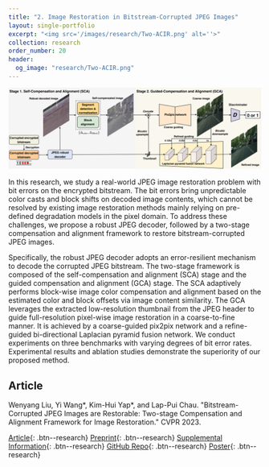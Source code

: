 ```yaml
---
title: "2. Image Restoration in Bitstream-Corrupted JPEG Images"
layout: single-portfolio
excerpt: "<img src='/images/research/Two-ACIR.png' alt=''>"
collection: research
order_number: 20
header: 
  og_image: "research/Two-ACIR.png"
---
```


![](/images/research/Two-ACIR.png)

In this research, we study a real-world JPEG image restoration problem with bit errors on the encrypted bitstream. The bit errors bring unpredictable color casts and block shifts on decoded image contents, which cannot be resolved by existing image restoration methods mainly relying on pre-defined degradation models in the pixel domain. To address these challenges, we propose a robust JPEG decoder, followed by a two-stage compensation and alignment framework to restore bitstream-corrupted JPEG images. 

Specifically, the robust JPEG decoder adopts an error-resilient mechanism to decode the corrupted JPEG bitstream. The two-stage framework is composed of the self-compensation and alignment (SCA) stage and the guided compensation and alignment (GCA) stage. The SCA adaptively performs block-wise image color compensation and alignment based on the estimated color and block offsets via image content similarity. The GCA leverages the extracted low-resolution thumbnail from the JPEG header to guide full-resolution pixel-wise image restoration in a coarse-to-fine manner. It is achieved by a coarse-guided pix2pix network and a refine-guided bi-directional Laplacian pyramid fusion network. We conduct experiments on three benchmarks with varying degrees of bit error rates. Experimental results and ablation studies demonstrate the superiority of our proposed method.

## Article

Wenyang Liu, Yi Wang*, Kim-Hui Yap*, and Lap-Pui Chau. "Bitstream-Corrupted JPEG Images are Restorable: Two-stage Compensation and Alignment Framework for Image Restoration." CVPR 2023.

[Article](https://openreview.net/pdf?id=6KKDXp10JB){: .btn--research} [Preprint](/files/pdf/research/2023_Two-ACIR_CVPR.pdf){: .btn--research} [Supplemental Information](https://openreview.net/attachment?id=6KKDXp10JB&name=camera-ready_supplemental_material){: .btn--research} [GitHub Repo](https://github.com/wenyang001/Two-ACIR){: .btn--research} [Poster](){: .btn--research}

